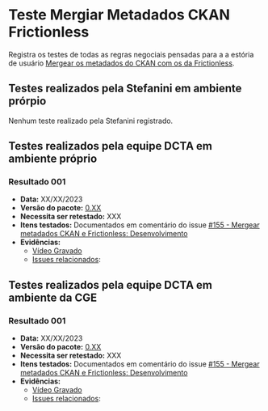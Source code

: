 # Teste Mergiar Metadados CKAN Frictionless

Registra os testes de todas as regras negociais pensadas para a a estória de usuário [Mergear os metadados do CKAN com os da Frictionless](../../../estorias_de_usuarios/sprint_05/10_mergear_os_metadados_do_CKAN_com_os_da_frictionless).

## Testes realizados pela Stefanini em ambiente prórpio

Nenhum teste realizado pela Stefanini registrado.

## Testes realizados pela equipe DCTA em ambiente próprio 

### Resultado 001
- **Data:** XX/XX/2023
- **Versão do pacote:** [0.XX](https://pypi.org/project/ckanext-datapackage-creator/0.0.XX/)
- **Necessita ser retestado:** XXX
- **Itens testados:** Documentados em comentário do issue [#155 - Mergear metadados CKAN e Frictionless: Desenvolvimento](https://github.com/transparencia-mg/work-stefanini/issues/159)
- **Evidências:**    
    - [Vídeo Gravado]()
    - [Issues relacionados]():

## Testes realizados pela equipe DCTA em ambiente da CGE 

### Resultado 001
- **Data:** XX/XX/2023
- **Versão do pacote:** [0.XX](https://pypi.org/project/ckanext-datapackage-creator/0.0.XX/)
- **Necessita ser retestado:** XXX
- **Itens testados:** Documentados em comentário do issue [#155 - Mergear metadados CKAN e Frictionless: Desenvolvimento](https://github.com/transparencia-mg/work-stefanini/issues/159)
- **Evidências:**    
    - [Vídeo Gravado]()
    - [Issues relacionados]():